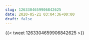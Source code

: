 ```yaml
---
slug: 1263304659906842625
date: 2020-05-21 03:04:36+00:00
draft: false
---
```


{{< tweet 1263304659906842625 >}}
